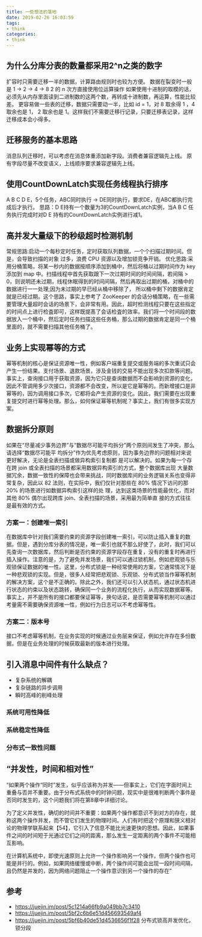```yaml
---
title: 一些想法的落地
date: 2019-02-26 16:03:59
tags:
- think
categories:
- think
---
```


## 为什么分库分表的数量都采用2^n之类的数字

扩容时只需要迁移一半的数据，计算路由规则时也较为方便。
数据在裂变时一般是 1 -> 2 -> 4 -> 8
2 的 n 次方直接使用位运算操作 如果使用十进制的取模的话，必须先从内存里面读到二进制数的这两个数，再转成十进制数，再运算，性能比较差。
更容易做一些表的迁移，数据只需要动一半，比如  id  =  1，对  8  取余得  1  ，4  取余也是  1，  2  取余也是  1。这样我们不需要迁移行记录，只要迁移表记录，这样迁移成本会小得多。

## 迁移服务的基本思路

消息队列迁移时，可以考虑在消息体重添加新字段。消费者兼容逻辑先上线。
原有字段尽量不改变语义，上线顺序要求兼容逻辑先上线。

## 使用CountDownLatch实现任务线程执行排序

A B C D E，5个任务，ABC同时执行 -> DE同时执行，要求DE，在ABC都执行完成后才执行。
思路：D E持有一个数量为3的CountDownLatch实例，当A B C 任务执行完成时对D E 持有的CountDownLatch实例进行减1。

## 高并发大量级下的秒级超时检测机制

常规思路:启动一个每秒定时任务，定时获取队列数据，一个个扫描过期时间。但是，会导致扫描的对象 过多，浪费 CPU 资源以及增加锁竞争开销。
优化思路:采用分桶策略，将某一秒内的数据按顺序添加到桶中，然后将桶以过期时间作为 key 添加到 map 中。扫描线程中首先获取跟下一次过期时间的时间间隔，若间隔 > 0，则说明还未过期，线程休眠得到的时间间隔，然后再取出过期的桶，对桶中的数据进行一一处理;因为未过期的早已经从桶中移除了， 所以桶中剩下的数据肯定就是已经过期。这个思路，事实上参考了 ZooKeeper 的会话分桶策略，在一些需要管理大量超时会话的场景下，会非常有用。因此，超时检测线程只要在这些指定的时间点上进行检査即可，这样既提髙了会话检査的效率。我们将一个时间段的数据放入一个桶中，然后定时任务扫描这些任务桶，那么过期的数据肯定是同一个桶里面的，就不需要扫描其他任务桶了。

## 业务上实现幂等的方式

幂等机制的核⼼是保证资源唯⼀性，例如客户端重复提交或服务端的多次重试只会产⽣⼀份结果。⽀付场景、退款场景，涉及⾦钱的交易不能出现多次扣款等问题。事实上，查询接⼝⽤于获取资源，因为它只是查询数据⽽不会影响到资源的变化，因此不管调⽤多少次接⼝，资源都不会改变，所以是它是幂等的。⽽新增接⼝是⾮幂等的，因为调⽤接⼝多次，它都将会产⽣资源的变化。因此，我们需要在出现重复提交时进⾏幂等处理。那么，如何保证幂等机制呢？事实上，我们有很多实现⽅案。

## 数据拆分原则

如果在“尽量减少事务边界”与“数据尽可能平均拆分”两个原则间发生了冲突，那么请选择“数据尽可能平 均拆分”作为优先考虑原则，因为事务边界的问题相对来说更好解决，无论是全表扫描或做异构索引复制都 是可以解决的。如果为每一个存在跨 join 或全表扫描的场景都采用数据异构索引的方式，整个数据库出现 大量数据冗余，数据一致性的保障也会带来挑战，同时数据库间的业务逻辑关系也变得非常复杂，因此以 82 法则，在实际中，我们仅针对那些在 80% 情况下访问的那 20% 的场景进行如数据异构索引这样的处 理，达到这类场景的性能最优化，而对其他 80% 偶尔出现跨库 join、全表扫描的场景，采用最为简单直 接的方式往往是最有效的方式。

### ⽅案一：创建唯⼀索引

在数据库中针对我们需要约束的资源字段创建唯⼀索引，可以防⽌插⼊重复的数据。但是，遇到分库分表的情况是，唯⼀索引也就不那么好使了，此时，我们可以先查询⼀次数据库，然后判断是否约束的资源字段存在重复，没有的重复时再进⾏插⼊操作。注意的是，为了避免并发场景，我们可以通过锁机制，例如悲观锁与乐观锁保证数据的唯⼀性。这⾥，分布式锁是⼀种经常使⽤的⽅案，它通常情况下是⼀种悲观锁的实现。但是，很多⼈经常把悲观锁、乐观锁、分布式锁当作幂等机制的解决⽅案，这个是不正确的。除此之外，我们还可以引⼊状态机，通过状态机进⾏状态的约束以及状态跳转，确保同⼀个业务的流程化执⾏，从⽽实现数据幂等。事实上，并不是所有的接⼝都要保证幂等，换句话说，是否需要幂等机制可以通过考量需不需要确保资源唯⼀性，例如⾏为⽇志可以不考虑幂等性。

### 方案二：版本号

接⼝不考虑幂等机制，在业务实现的时候通过业务层来保证，例如允许存在多份数据，但是在业务处理的时候获取最新的版本进⾏处理。

## 引入消息中间件有什么缺点？

- 复杂系统的解耦
- 复杂链路的异步调用
- 瞬时高峰的削峰处理

### 系统可用性降低

### 系统稳定性降低

### 分布式一致性问题

## “并发性，时间和相对性”

“如果两个操作“同时”发生，似乎应该称为并发——但事实上，它们在字面时间上重叠与否并不重要。由于分布式系统中的时钟问题，现实中是很难判断两个事件是否同时发生的，这个问题我们将在第8章中详细讨论。

为了定义并发性，确切的时间并不重要：如果两个操作都意识不到对方的存在，就称这两个操作并发，而不管它们发生的物理时间。人们有时把这个原理和狭义相对论的物理学联系起来【54】，它引入了信息不能比光速更快的思想。因此，如果事件之间的时间短于光通过它们之间的距离，那么发生一定距离的两个事件不可能相互影响。

在计算机系统中，即使光速原则上允许一个操作影响另一个操作，但两个操作也可能是并行的。例如，如果网络缓慢或中断，两个操作间可能会出现一段时间间隔，且仍然是并发的，因为网络问题阻止一个操作意识到另一个操作的存在”

## 参考

- https://juejin.im/post/5c1214a66fb9a049bb7c3410
- https://juejin.im/post/5bf2c6b6e51d456693549af4
- https://juejin.im/post/5bf6b40de51d4536656f1f28 分布式锁高并发优化，锁分段
